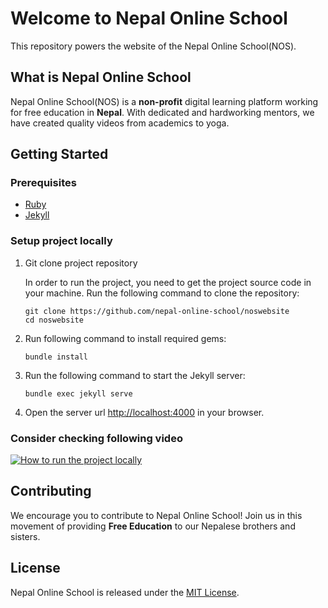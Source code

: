 # Welcome to Nepal Online School

This repository powers the website of the Nepal Online School(NOS).

## What is Nepal Online School

Nepal Online School(NOS) is a **non-profit** digital learning platform working for free education in __Nepal__.
With dedicated and hardworking mentors, we have created quality videos from academics to yoga.

## Getting Started

### Prerequisites

- [Ruby](https://www.ruby-lang.org/en/)
- [Jekyll](https://jekyllrb.com/)

### Setup project locally

1. Git clone project repository

   In order to run the project, you need to get the project source code in your machine. Run the following command to clone the repository:

   ```
   git clone https://github.com/nepal-online-school/noswebsite
   cd noswebsite
   ```

2. Run following command to install required gems:

   ```
   bundle install
   ```

3. Run the following command to start the Jekyll server:

   ```
   bundle exec jekyll serve
   ```

4. Open the server url [http://localhost:4000](http://localhost:4000) in your browser.

### Consider checking following video

<a href="https://www.youtube.com/watch?v=3ebBlzQMdII" target="_blank">
  <img src="https://i1.ytimg.com/vi/3ebBlzQMdII/mqdefault.jpg" alt="How to run the project locally" />
</a>

## Contributing

We encourage you to contribute to Nepal Online School!
Join us in this movement of providing __Free Education__ to our Nepalese brothers and sisters.

## License

Nepal Online School is released under the [MIT License](LICENSE).

